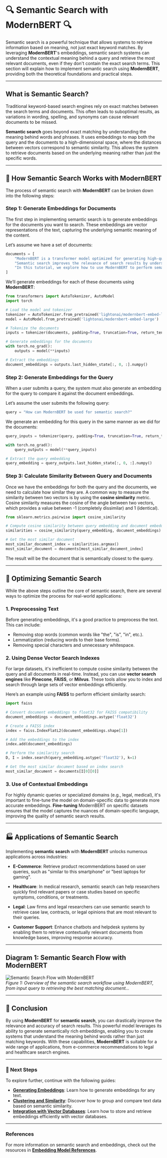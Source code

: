 # 🔍 Semantic Search with ModernBERT 🔍

Semantic search is a powerful technique that allows systems to retrieve information based on meaning, not just exact keyword matches. By leveraging **ModernBERT**'s embeddings, semantic search systems can understand the contextual meaning behind a query and retrieve the most relevant documents, even if they don't contain the exact search terms. This section will explain how to implement semantic search using **ModernBERT**, providing both the theoretical foundations and practical steps.

---

## What is Semantic Search?

Traditional keyword-based search engines rely on exact matches between the search terms and documents. This often leads to suboptimal results, as variations in wording, spelling, and synonyms can cause relevant documents to be missed. 

**Semantic search** goes beyond exact matching by understanding the meaning behind words and phrases. It uses embeddings to map both the query and the documents to a high-dimensional space, where the distances between vectors correspond to semantic similarity. This allows the system to retrieve documents based on the underlying meaning rather than just the specific words.

---

## 🧠 How Semantic Search Works with ModernBERT

The process of semantic search with **ModernBERT** can be broken down into the following steps:

### **Step 1: Generate Embeddings for Documents**

The first step in implementing semantic search is to generate embeddings for the documents you want to search. These embeddings are vector representations of the text, capturing the underlying semantic meaning of the content. 

Let’s assume we have a set of documents:

```python
documents = [
    "ModernBERT is a transformer model optimized for generating high-quality semantic embeddings.",
    "Semantic search improves the relevance of search results by understanding query intent.",
    "In this tutorial, we explore how to use ModernBERT to perform semantic search."
]
```

We’ll generate embeddings for each of these documents using **ModernBERT**:

```python
from transformers import AutoTokenizer, AutoModel
import torch

# Load the model and tokenizer
tokenizer = AutoTokenizer.from_pretrained('lightonai/modernbert-embed-large')
model = AutoModel.from_pretrained('lightonai/modernbert-embed-large')

# Tokenize the documents
inputs = tokenizer(documents, padding=True, truncation=True, return_tensors='pt')

# Generate embeddings for the documents
with torch.no_grad():
    outputs = model(**inputs)

# Extract the embeddings
document_embeddings = outputs.last_hidden_state[:, 0, :].numpy()
```

### **Step 2: Generate Embeddings for the Query**

When a user submits a query, the system must also generate an embedding for the query to compare it against the document embeddings. 

Let’s assume the user submits the following query:

```python
query = "How can ModernBERT be used for semantic search?"
```

We generate an embedding for this query in the same manner as we did for the documents:

```python
query_inputs = tokenizer(query, padding=True, truncation=True, return_tensors='pt')

with torch.no_grad():
    query_outputs = model(**query_inputs)

# Extract the query embedding
query_embedding = query_outputs.last_hidden_state[:, 0, :].numpy()
```

### **Step 3: Calculate Similarity Between Query and Documents**

Once we have the embeddings for both the query and the documents, we need to calculate how similar they are. A common way to measure the similarity between two vectors is by using the **cosine similarity** metric. Cosine similarity measures the cosine of the angle between two vectors, which provides a value between -1 (completely dissimilar) and 1 (identical).

```python
from sklearn.metrics.pairwise import cosine_similarity

# Compute cosine similarity between query embedding and document embeddings
similarities = cosine_similarity(query_embedding, document_embeddings)

# Get the most similar document
most_similar_document_index = similarities.argmax()
most_similar_document = documents[most_similar_document_index]
```

The result will be the document that is semantically closest to the query.

---

## 🎯 Optimizing Semantic Search

While the above steps outline the core of semantic search, there are several ways to optimize the process for real-world applications:

### **1. Preprocessing Text**

Before generating embeddings, it's a good practice to preprocess the text. This can include:
- Removing stop words (common words like "the", "is", "in", etc.).
- Lemmatization (reducing words to their base forms).
- Removing special characters and unnecessary whitespace.

### **2. Using Dense Vector Search Indexes**

For large datasets, it's inefficient to compute cosine similarity between the query and all documents in real-time. Instead, you can use **vector search engines** like **Pinecone**, **FAISS**, or **Milvus**. These tools allow you to index and search through large sets of vector embeddings efficiently.

Here’s an example using **FAISS** to perform efficient similarity search:

```python
import faiss

# Convert document embeddings to float32 for FAISS compatibility
document_embeddings = document_embeddings.astype('float32')

# Create a FAISS index
index = faiss.IndexFlatL2(document_embeddings.shape[1])

# Add the embeddings to the index
index.add(document_embeddings)

# Perform the similarity search
D, I = index.search(query_embedding.astype('float32'), k=1)

# Get the most similar document based on index search
most_similar_document = documents[I[0][0]]
```

### **3. Use of Contextual Embeddings**

For highly dynamic queries or specialized domains (e.g., legal, medical), it's important to fine-tune the model on domain-specific data to generate more accurate embeddings. **Fine-tuning** ModernBERT on specific datasets ensures that the model captures the nuances of domain-specific language, improving the quality of semantic search results.

---

## 🏭 Applications of Semantic Search

Implementing **semantic search** with **ModernBERT** unlocks numerous applications across industries:

- **E-Commerce**: 
  Retrieve product recommendations based on user queries, such as "similar to this smartphone" or "best laptops for gaming".

- **Healthcare**: 
  In medical research, semantic search can help researchers quickly find relevant papers or case studies based on specific symptoms, conditions, or treatments.

- **Legal**: 
  Law firms and legal researchers can use semantic search to retrieve case law, contracts, or legal opinions that are most relevant to their queries.

- **Customer Support**: 
  Enhance chatbots and helpdesk systems by enabling them to retrieve contextually relevant documents from knowledge bases, improving response accuracy.

---

## Diagram 1: Semantic Search Flow with ModernBERT

![Semantic Search Flow with ModernBERT](images/mermaid-diagram-2025-01-20-152500.svg)  
*Figure 1: Overview of the semantic search workflow using ModernBERT, from input query to retrieving the best matching document...*

---

## 🏁 Conclusion

By using **ModernBERT** for **semantic search**, you can drastically improve the relevance and accuracy of search results. This powerful model leverages its ability to generate semantically rich embeddings, enabling you to create systems that understand the meaning behind words rather than just matching keywords. With these capabilities, **ModernBERT** is suitable for a wide range of applications, from e-commerce recommendations to legal and healthcare search engines.

---

### 🔗 Next Steps

To explore further, continue with the following guides:

- **[Generating Embeddings](generating_embeddings.md)**: Learn how to generate embeddings for any text.
- **[Clustering and Similarity](clustering_similarity.md)**: Discover how to group and compare text data based on semantic similarity.
- **[Integration with Vector Databases](vector_databases.md)**: Learn how to store and retrieve embeddings efficiently with vector databases.

---

### References

For more information on semantic search and embeddings, check out the resources in **[Embedding Model References](embedding_model/references.md)**.